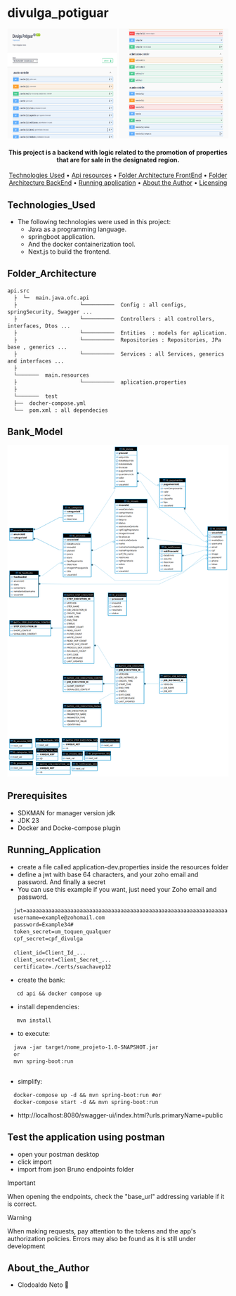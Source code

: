 # divulga_potiguar

<div align="center">
  <img src="https://github.com/netox64/b_divulgapotiguar/blob/main/docs/api_print1.png" width="250" height="250" />
  <img src="https://github.com/netox64/b_divulgapotiguar/blob/main/docs/api_print2.png" width="250" height="250" />
</div>

<h4 align="center">This project is a backend with logic related to the promotion of properties that are for sale in the designated region.</h4>
<p align="center">
    <a href="#Technologies_Used">Technologies Used</a> •
    <a href="#Api_resources">Api resources</a> •
    <a href="#Folder_Architecture">Folder Architecture FrontEnd</a> •
    <a href="#Folder_Architecture">Folder Architecture BackEnd</a> •
    <a href="#Running_Application">Running application</a> •
    <a href="#About_the_Author">About the Author</a> •
    <a href="https://github.com/netox64/b_divulgapotiguar/blob/main/LICENSE">Licensing</a>
</p>

## Technologies_Used

- The following technologies were used in this project:
    - Java as a programming language.
    - springboot application.
    - And the docker containerization tool.
    - Next.js to build the frontend.

## Folder_Architecture
```
api.src
  ├  └─  main.java.ofc.api
  ├                    └──────────  Config : all configs, springSecurity, Swagger ...
  ├                    └──────────  Controllers : all controllers, interfaces, Dtos ...
  ├                    └──────────  Entities  : models for aplication.
  ├                    └──────────  Repositories : Repositories, JPa base , generics ...
  ├                    └──────────  Services : all Services, generics and interfaces ...
  ├  
  └───────  main.resources   
  ├                    └──────────  aplication.properties
  ├  
  └───────  test
  ├──  docher-compose.yml
  └──  pom.xml : all dependecies
```

## Bank_Model

<img src="https://github.com/netox64/b_divulgapotiguar/blob/main/docs/api_potiguar.png" />


## Prerequisites

- SDKMAN for manager version jdk
- JDK 23
- Docker and Docke-compose plugin

## Running_Application
- create a file called application-dev.properties inside the resources folder
- define a jwt with base 64 characters, and your zoho email and password. And finally a secret
- You can use this example if you want, just need your Zoho email and password.

```
  jwt=aaaaaaaaaaaaaaaaaaaaaaaaaaaaaaaaaaaaaaaaaaaaaaaaaaaaaaaaaaaaaaaa
  username=example@zohomail.com
  password=Example34#
  token_secret=um_toquen_qualquer
  cpf_secret=cpf_divulga
  
  client_id=Client_Id_...
  client_secret=Client_Secret_...
  certificate=./certs/suachavep12
```

- create the bank:
 ```
    cd api && docker compose up
 ```

- install dependencies:
 ```
    mvn install 

 ```

- to execute:
```
  java -jar target/nome_projeto-1.0-SNAPSHOT.jar 
  or
  mvn spring-boot:run
  
```
- simplify:
```
  docker-compose up -d && mvn spring-boot:run #or
  docker-compose start -d && mvn spring-boot:run
```

- http://localhost:8080/swagger-ui/index.html?urls.primaryName=public

## Test the application using postman

- open your postman desktop
- click import
- import from json Bruno endpoints folder

> [!IMPORTANT]
> When opening the endpoints, check the "base_url" addressing variable if it is correct.

> [!WARNING]
> When making requests, pay attention to the tokens and the app's authorization policies. Errors may also be found as it is still under development


## About_the_Author
- Clodoaldo Neto :call_me_hand:
